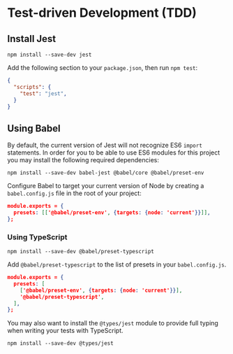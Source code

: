# Test-driven Development (TDD)

## Install Jest

```shell
npm install --save-dev jest
```

Add the following section to your `package.json`, then run `npm test`:

```json
{
  "scripts": {
    "test": "jest",
  }
}
```

## Using Babel

By default, the current version of Jest will not recognize ES6 `import` statements. In order for you to be able to use ES6 modules for this project you may install the following required dependencies:

```shell
npm install --save-dev babel-jest @babel/core @babel/preset-env
```

Configure Babel to target your current version of Node by creating a `babel.config.js` file in the root of your project:

```json
module.exports = {
  presets: [['@babel/preset-env', {targets: {node: 'current'}}]],
};
```

### Using TypeScript

```shell
npm install --save-dev @babel/preset-typescript
```

Add `@babel/preset-typescript` to the list of presets in your `babel.config.js`.

```json
module.exports = {
  presets: [
    ['@babel/preset-env', {targets: {node: 'current'}}],
    '@babel/preset-typescript',
  ],
};
```

You may also want to install the `@types/jest` module to provide full typing when writing your tests with TypeScript.

```shell
npm install --save-dev @types/jest
```
